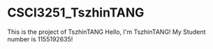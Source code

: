 # CSCI3251_TszhinTANG
This is the project of TszhinTANG
Hello, I'm TszhinTANG!
My Student number is 1155192635!